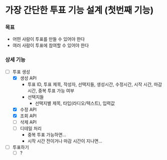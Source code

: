 # 가장 간단한 투표 기능 설계 (첫번째 기능)

### 목표
- 어떤 사람이 투표를 만들 수 있어야 한다
- 여러 사람이 투표에 참여할 수 있어야 한다 

### 상세 기능
- [ ] 투표 생성
  - [x] 생성 API
    - 투표 ID, 투표 제목, 작성자, 선택지들, 생성시간, 수정시간, 시작 시간, 마감 시간, 중복 투표 가능 여부
    - 선택지들
      - 선택지별 제목, 타입(라디오/텍스트), 입력값
  - [x] 수정 API
  - [x] 조회 API
  - [ ] 삭제 API
  - [ ] 디테일 처리
    - 중복 투표 가능하면...
    - 시작 시간 전이거나 마감 시간이 지나면...

- [ ] 투표하기
  - [ ] ?